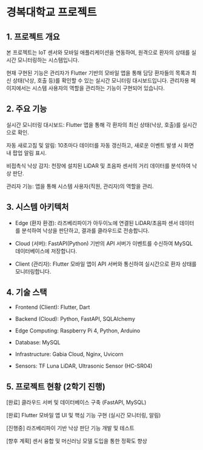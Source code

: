 # 경복대학교 프로젝트

## 1. 프로젝트 개요

본 프로젝트는 IoT 센서와 모바일 애플리케이션을 연동하여, 원격으로 환자의 상태를 실시간 모니터링하는 시스템입니다.

현재 구현된 기능은 관리자가 Flutter 기반의 모바일 앱을 통해 담당 환자들의 목록과 최신 상태(낙상, 호출 등)를 확인할 수 있는 실시간 모니터링 대시보드입니다. 관리자용 페이지에서는 시스템 사용자의 역할을 관리하는 기능이 구현되어 있습니다.

## 2. 주요 기능

실시간 모니터링 대시보드: Flutter 앱을 통해 각 환자의 최신 상태(낙상, 호출)를 실시간으로 확인.

자동 새로고침 및 알림: 10초마다 데이터를 자동 갱신하고, 새로운 이벤트 발생 시 화면 내 팝업 알림 표시.

비접촉식 낙상 감지: 천장에 설치된 LiDAR 및 초음파 센서의 거리 데이터를 분석하여 낙상 판단.

관리자 기능: 앱을 통해 시스템 사용자(직원, 관리자)의 역할을 관리.

## 3. 시스템 아키텍처

- Edge (환자 환경): 라즈베리파이가 아두이노에 연결된 LiDAR/초음파 센서 데이터를 분석하여 낙상을 판단하고, 결과를 클라우드로 전송합니다.

- Cloud (서버): FastAPI(Python) 기반의 API 서버가 이벤트를 수신하여 MySQL 데이터베이스에 저장합니다.

- Client (관리자): Flutter 모바일 앱이 API 서버와 통신하여 실시간으로 환자 상태를 모니터링합니다.

## 4. 기술 스택

- Frontend (Client): Flutter, Dart

- Backend (Cloud): Python, FastAPI, SQLAlchemy

- Edge Computing: Raspberry Pi 4, Python, Arduino

- Database: MySQL

- Infrastructure: Gabia Cloud, Nginx, Uvicorn

- Sensors: TF Luna LiDAR, Ultrasonic Sensor (HC-SR04)

## 5. 프로젝트 현황 (2학기 진행)

[완료] 클라우드 서버 및 데이터베이스 구축 (FastAPI, MySQL)

[완료] Flutter 모바일 앱 UI 및 핵심 기능 구현 (실시간 모니터링, 알림)

[진행중] 라즈베리파이 기반 낙상 판단 기능 개발 및 테스트

[향후 계획] 센서 융합 및 머신러닝 모델 도입을 통한 정확도 향상

